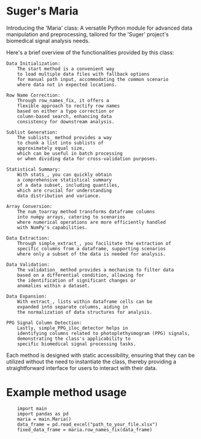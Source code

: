 # Suger's Maria
Introducing the 'Maria' class: A versatile Python module for advanced data manipulation and preprocessing, tailored for the 'Suger' project's biomedical signal analysis needs.

Here's a brief overview of the functionalities provided by this class:

    Data Initialization:
        The start method is a convenient way 
        to load multiple data files with fallback options
        for manual path input, accommodating the common scenario 
        where data not in expected locations.

    Row Name Correction:
        Through row_names_fix, it offers a 
        flexible approach to rectify row names 
        based on either a typo correction or 
        column-based search, enhancing data 
        consistency for downstream analysis.

    Sublist Generation: 
        The sublists_ method provides a way 
        to chunk a list into sublists of 
        approximately equal size, 
        which can be useful in batch processing 
        or when dividing data for cross-validation purposes.

    Statistical Summary: 
        With stats_, you can quickly obtain 
        a comprehensive statistical summary 
        of a data subset, including quantiles,
        which are crucial for understanding 
        data distribution and variance.

    Array Conversion:
        The num_toarray method transforms dataframe columns 
        into numpy arrays, catering to scenarios
        where numerical operations are more efficiently handled 
        with NumPy's capabilities.

    Data Extraction: 
        Through simple_extract_, you facilitate the extraction of 
        specific columns from a dataframe, supporting scenarios
        where only a subset of the data is needed for analysis.

    Data Validation: 
        The validation_ method provides a mechanism to filter data 
        based on a differential condition, allowing for 
        the identification of significant changes or 
        anomalies within a dataset.

    Data Expansion: 
        With extract_, lists within dataframe cells can be 
        expanded into separate columns, aiding in 
        the normalization of data structures for analysis.

    PPG Signal Column Detection: 
        Lastly, simple_PPG_iloc_detector helps in 
        identifying columns related to photoplethysmogram (PPG) signals, 
        demonstrating the class's applicability to 
        specific biomedical signal processing tasks.

Each method is designed with static accessibility, ensuring that they can be utilized without the need to instantiate the class, thereby providing a straightforward interface for users to interact with their data.

# Example method usage
        import main
        import pandas as pd
        maria = main.Maria()
        data_frame = pd.read_excel("path_to_your_file.xlsx")
        fixed_data_frame = maria.row_names_fix(data_frame)
